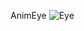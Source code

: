 AnimEye
![Eye](https://github.com/VoidHiko/AnimeEye2/assets/161217527/4b74cb5e-af7b-41b7-9870-9c72c4dfd32d)


